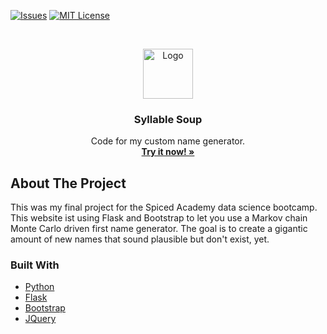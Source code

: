[![Issues][issues-shield]][issues-url]
[![MIT License][license-shield]][license-url]


<!-- PROJECT LOGO -->
<br />
<p align="center">
  <a href="https://raw.githubusercontent.com/MaelkoM/syllable-soup/main/static/favicon.png">
    <img src="images/logo.png" alt="Logo" width="80" height="80">
  </a>

  <h3 align="center">Syllable Soup</h3>

  <p align="center">
    Code for my custom name generator.
    <br />
    <a href="https://www.syllable-soup.com"><strong>Try it now! »</strong></a>
  </p>
</p>

<!-- ABOUT THE PROJECT -->
## About The Project

This was my final project for the Spiced Academy data science bootcamp.
This website ist using Flask and Bootstrap to let you use a Markov chain Monte Carlo driven first name generator. The goal is to create a gigantic amount of new names that sound plausible but don't exist, yet.


### Built With

* [Python](https://python.org)
* [Flask](https://flask.palletsprojects.com/en/2.0.x/)
* [Bootstrap](https://getbootstrap.com)
* [JQuery](https://jquery.com)



[issues-shield]: https://img.shields.io/github/issues/maelkom/syllable-soup.svg?style=flat
[issues-url]: https://github.com/maelkom/syllable-soup/issues
[license-shield]: https://img.shields.io/github/license/maelkom/syllable-soup.svg?style=flat
[license-url]: https://github.com/maelkom/syllable-soup/LICENSE